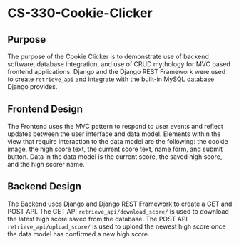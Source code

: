# CS-330-Cookie-Clicker
## Purpose
The purpose of the Cookie Clicker is to demonstrate use of backend software, database integration, and use of CRUD mythology for MVC based frontend applications. Django and the Django REST Framework were used to create `retrieve_api` and integrate with the built-in MySQL database Django provides. 
## Frontend Design
The Frontend uses the MVC pattern to respond to user events and reflect updates between the user interface and data model. Elements within the view that require interaction to the data model are the following: the cookie image, the high score text, the current score text, name form, and submit button. Data in the data model is the current score, the saved high score, and the high scorer name. 
## Backend Design 
The Backend uses Django and Django REST Framework to create a GET and POST API. The GET API `retrieve_api/download_score/` is used to download the latest high score saved from the database. The POST API `retrieve_api/upload_score/` is used to upload the newest high score once the data model has confirmed a new high score. 
